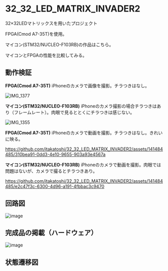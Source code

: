 # 32_32_LED_MATRIX_INVADER2
32×32LEDマトリックスを用いたプロジェクト

FPGA(Cmod A7-35T)を使用。

マイコン(STM32/NUCLEO-F103RB)の作品はこちら。


マイコンとFPGAの性能を比較してみる。





## 動作検証



**FPGA(Cmod A7-35T)**
iPhoneのカメラで画像を撮影。チラつきはなし。


![IMG_1377](https://github.com/itakatoshi/32_32_LED_MATRIX_INVADER2/assets/141484485/835f70ef-6954-43b4-b1f2-91b99fa788af)


**マイコン(STM32/NUCLEO-F103RB)**
iPhoneのカメラ撮影の場合チラつきはあり（フレームレート）。肉眼で見るととくにチラつきは感じない。


![IMG_1355](https://github.com/itakatoshi/32_32_LED_MATRIX_INVADER2/assets/141484485/528c8824-c75e-4b3f-a42b-45ac56bce994)




**FPGA(Cmod A7-35T)**
iPhoneのカメラで動画を撮影。チラつきはなし。きれいに映る。


https://github.com/itakatoshi/32_32_LED_MATRIX_INVADER2/assets/141484485/310bea91-0dd3-4e10-9655-903a93e4567a

**マイコン(STM32/NUCLEO-F103RB)**
iPhoneのカメラで動画を撮影。肉眼では問題はないが、カメラで撮るとチラつきあり。



https://github.com/itakatoshi/32_32_LED_MATRIX_INVADER2/assets/141484485/e2c47f3c-6300-4d96-a191-4fbbac3c9470




## 回路図


![image](https://github.com/itakatoshi/32_32_LED_MATRIX_INVADER2/assets/141484485/140d90d2-0028-4731-8a54-e33079924ac9)

## 完成品の掲載（ハードウェア）


![image](https://github.com/itakatoshi/32_32_LED_MATRIX_INVADER2/assets/141484485/28e6da35-66cf-4730-99fc-92e40b2cd7a3)


## 状態遷移図

